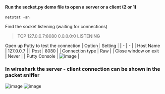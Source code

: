 #### Run the socket.py demo file to open a server or a client (2 or 1)
`netstat -an`

Find the socket listening (waiting for connections)
> TCP    127.0.0.7:8080         0.0.0.0:0              LISTENING

Open up Putty to test the connection
| Option | Setting |
| - | - | 
| Host Name | 127.0.0.7 |
| Post | 8080 |
| Connection type | Raw |
| Close window on exit | Never |
| Putty Console | ![image](https://github.com/FredericGariepy/TCM_SEC_Notebook/assets/96602008/ce638a61-ec1d-421b-a225-bd715a1f7629) |


### In wireshark the server - client connection can be shown in the packet sniffer
![image](https://github.com/FredericGariepy/TCM_SEC_Notebook/assets/96602008/f54009e4-7b02-4b91-945d-85a1064e0003)
![image](https://github.com/FredericGariepy/TCM_SEC_Notebook/assets/96602008/7cb230db-9094-4c35-9b6c-4b56f5ecb687)


